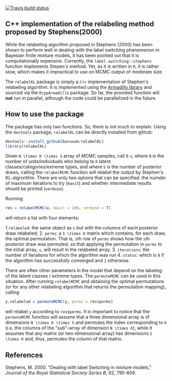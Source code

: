 [![Travis build status](https://travis-ci.com/baruuum/relabelKL.svg?token=k7R3D8yhYkrGz6yc4eQf&branch=master)](https://travis-ci.com/baruuum/relabelKL)

## C++ implementation of the relabeling method proposed by Stephens(2000)

While the relabeling algorithm proposed in Stephens (2000) has been shown to perform well in dealing with the label switching phenomenon in Bayesian finite mixture models, it has been pointed out that it is computationally expensive. Currently, the `label.switching::stephens` function implements Stepen's method. Yet, as it is written in `R`, it is rather slow, which makes it impractical to use on MCMC output of moderate size.

The `relabelKL` package is simply a `C++` implementation of Stephen's relabeling algorithm. It is implemented using the [Armadillo library](http://arma.sourceforge.net/) and sourced via the `RcppArmadillo` package. So far, the provided function will **not** run in parallel, although the code could be parallelized in the future.

## How to use the package

The package has only two functions. So, there is not much to explain. Using the `devtools` package, `relabelKL` can be directly installed from github:

``` r
devtools::install_github(baruuum/relabelKL)
library(relabelKL)
```

Given `N \times K \times S` array of MCMC samples, call it `x`, where `N` is the number of units/individuals who belong to `K` latent classes/categories/extreme types, and where `S` is the number of posterior draws, calling the `relabelMCMC` function will relabel the output by Stephen's KL-algrorithm. There are only two options that can be specified: the numebr of maximum iterations to try (`maxit`) and whether intermediate results should be printed (`verbose`).

Running
``` r
res = relabelMCMC(x, maxit = 100, verbose = T)
```
will return a list with four elements: 

1.`relabeled`: the same object as `x` but with the columns of each posterior draw relabeled;
2. `perms`: a `S \times K` matrix which contains, for each draw, the optimal permutation. That is, `s`th row of `perms` shows how the `s`th posterior draw was permuted, so that applying the permutation in `perms` to the initial array, `x`, will result in the relabeled array.
3. `iterations`: the number of iterations for which the algorithm was run
4. `status`: which is `0` if the algorithm has successfully converged and `1` otherwise.

There are often other parameters in the model that depend on the labeling of the latent classes / extreme types. The `permuteMCMC` can be used in this situation. After running `relabelMCMC` and obtaining the optimal permutations (or for any other relabeling algorithm that returns the permutation mapping), calling
```r
y.relabeled = permuteMCMC(y, perms = res$perms)
```
will relabel `y` according to `res$perms`. It is important to notice that the `permuteMCMC` function will assume that a three dimensional array is of dimensions `N \times K \times S` and permutes the index corresponding to `K` (i.e, the columns of the "sub"-array of dimension `N \times K`), while it assumes that any matrix (or two-dimensional array) has dimensions `S \times K` and, thus, permutes the column  of that matrix.


## References

Stephens, M. 2000. "Dealing with label Switching in mixture models," *Journal of the Royal Statistical Society Series B*, 62, 795-809.
